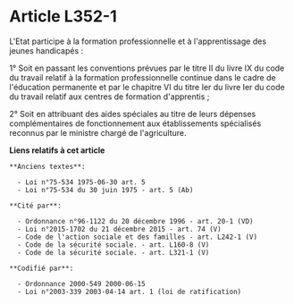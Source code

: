 # Article L352-1

L'Etat participe à la formation professionnelle et à l'apprentissage des jeunes handicapés :

1° Soit en passant les conventions prévues par le titre II du livre IX du code du travail relatif à la formation
professionnelle continue dans le cadre de l'éducation permanente et par le chapitre VI du titre Ier du livre Ier du code du
travail relatif aux centres de formation d'apprentis ;

2° Soit en attribuant des aides spéciales au titre de leurs dépenses complémentaires de fonctionnement aux établissements
spécialisés reconnus par le ministre chargé de l'agriculture.

**Liens relatifs à cet article**

	**Anciens textes**:

	  - Loi n°75-534 1975-06-30 art. 5
	  - Loi n°75-534 du 30 juin 1975 - art. 5 (Ab)

	**Cité par**:

	  - Ordonnance n°96-1122 du 20 décembre 1996 - art. 20-1 (VD)
	  - Loi n°2015-1702 du 21 décembre 2015 - art. 74 (V)
	  - Code de l'action sociale et des familles - art. L242-1 (V)
	  - Code de la sécurité sociale. - art. L160-8 (V)
	  - Code de la sécurité sociale. - art. L321-1 (V)

	**Codifié par**:

	  - Ordonnance 2000-549 2000-06-15
	  - Loi n°2003-339 2003-04-14 art. 1 (loi de ratification)
